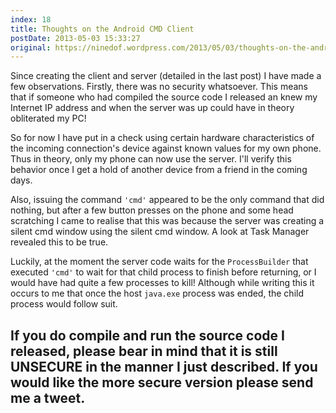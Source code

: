 ```yaml
---
index: 18
title: Thoughts on the Android CMD Client
postDate: 2013-05-03 15:33:27
original: https://ninedof.wordpress.com/2013/05/03/thoughts-on-the-android-cmd-client/
---
```


Since creating the client and server (detailed in the last post) I have made a few observations. Firstly, there was no security whatsoever. This means that if someone who had compiled the source code I released an knew my Internet IP address and when the server was up could have in theory obliterated my PC!

So for now I have put in a check using certain hardware characteristics of the incoming connection's device against known values for my own phone. Thus in theory, only my phone can now use the server. I'll verify this behavior once I get a hold of another device from a friend in the coming days.

Also, issuing the command <code>'cmd'</code> appeared to be the only command that did nothing, but after a few button presses on the phone and some head scratching I came to realise that this was because the server was creating a silent cmd window using the silent cmd window. A look at Task Manager revealed this to be true.

Luckily, at the moment the server code waits for the <code>ProcessBuilder</code> that executed <code>'cmd'</code> to wait for that child process to finish before returning, or I would have had quite a few processes to kill! Although while writing this it occurs to me that once the host <code>java.exe</code> process was ended, the child process would follow suit.

## If you do compile and run the source code I released, please bear in mind that it is still UNSECURE in the manner I just described. If you would like the more secure version please send me a tweet. 
